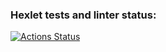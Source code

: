 ### Hexlet tests and linter status:
[![Actions Status](https://github.com/Ja0nix/qa-engineer-project-84/actions/workflows/hexlet-check.yml/badge.svg)](https://github.com/Ja0nix/qa-engineer-project-84/actions)
